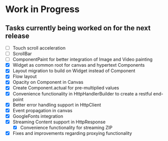 # Work in Progress
## Tasks currently being worked on for the next release

* [ ] Touch scroll acceleration
* [ ] ScrollBar
* [ ] ComponentPaint for better integration of Image and Video painting
* [X] Widget as common root for canvas and hypertext Components
* [X] Layout migration to build on Widget instead of Component
* [X] Flow layout
* [X] Opacity on Component in Canvas
* [X] Create Component.actual for pre-multiplied values
* [X] Convenience functionality in HttpHandlerBuilder to create a restful end-point
* [X] Better error handling support in HttpClient
* [X] Event propagation in canvas
* [X] GoogleFonts integration
* [X] Streaming Content support in HttpResponse
    * [X] Convenience functionality for streaming ZIP
* [X] Fixes and improvements regarding proxying functionality